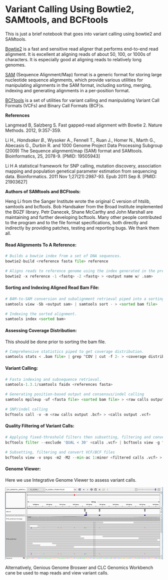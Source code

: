 
# Variant Calling Using Bowtie2, SAMtools, and BCFtools

This is just a brief notebook that goes into variant calling using bowtie2 and SAMtools.

[Bowtie2](http://bowtie-bio.sourceforge.net/bowtie2/index.shtml) is a fast and sensitive read aligner that performs end-to-end read alignment. It is excellent at aligning reads of about 50, 100, or 1000s of characters. It is especially good at aligning reads to relatively long genomes.

[SAM](http://samtools.sourceforge.net/) (Sequence Alignment/Map) format is a generic format for storing large nucleotide sequence alignments, which provide various utilities for manipulating alignments in the SAM format, including sorting, merging, indexing and generating alignments in a per-position format.

[BCFtools](https://samtools.github.io/bcftools/) is a set of utilities for variant calling and manipulating Variant Call Formats (VCFs) and Binary Call Formats (BCF)s.

**References**

Langmead B, Salzberg S. Fast gapped-read alignment with Bowtie 2. Nature Methods. 2012, 9:357-359.

Li H.*, Handsaker B.*, Wysoker A., Fennell T., Ruan J., Homer N., Marth G., Abecasis G., Durbin R. and 1000 Genome Project Data Processing Subgroup (2009) The Sequence alignment/map (SAM) format and SAMtools. Bioinformatics, 25, 2078-9. [PMID: 19505943]

Li H A statistical framework for SNP calling, mutation discovery, association mapping and population genetical parameter estimation from sequencing data. Bioinformatics. 2011 Nov 1;27(21):2987-93. Epub 2011 Sep 8. [PMID: 21903627]

**Authors of SAMtools and BCFtools:**

Heng Li from the Sanger Institute wrote the original C version of htslib, samtools and bcftools. Bob Handsaker from the Broad Institute implemented the BGZF library. Petr Danecek, Shane McCarthy and John Marshall are maintaining and further developing bcftools. Many other people contributed to the program and to the file format specifications, both directly and indirectly by providing patches, testing and reporting bugs. We thank them all.

#### Read Alignments To A Reference: 


```python
# Builds a bowtie index from a set of DNA sequences.
bowtie2-build <reference fasta file> reference
```


```python
# Aligns reads to reference genome using the index generated in the previous step.
bowtie2 -x reference -1 <fastq> -2 <fastq> > <output name w/ .sam>
```

#### Sorting and Indexing Aligned Read Bam File:


```python
# BAM-to-SAM conversion and subalignment retrieval piped into a sorting alignment.
samtools view -Sb <output sam> | samtools sort - > <sorted bam file>
```


```python
# Indexing the sorted alignment. 
samtools index <sorted bam>
```

#### Assessing Coverage Distribution:

This should be done prior to sorting the bam file.


```python
# Comprehensive statistics piped to get coverage distribution.
samtools stats < .bam file> | grep ^COV | cut -f 2- > <coverage distribution output>
```

#### Variant Calling: 


```python
# Fasta indexing and subsequence retrieval.
samtools-1.3.1/samtools faidx <references fasta>
```


```python
# Generating position-based output and consensus/indel calling
samtools mpileup -uf <fasta file> <sorted bam file> > <raw calls output .bcf>
```


```python
# SNP/indel calling
bcftools call -v -m <raw calls output .bcf> > <calls output .vcf>
```

#### Quality Filtering of Variant Calls:


```python
# Applying fixed-threshold filters then subsetting, filtering and convert VCF/BCF files
bcftools filter --exclude 'QUAL < 30' <calls .vcf> | bcftools view -g ^miss > <filtered calls output .vcf>
```


```python
# Subsetting, filtering and convert VCF/BCF files
bcftools view -v snps -m2 -M2 --min-ac 1:minor <filtered calls .vcf> > <snp output .vcf>
```

#### Genome Viewer: 

Here we use Integrative Genome Viewer to assess variant calls.

<img src="./IGV.PNG">

Alternatively, Genious Genome Broswer and CLC Genomics Workbench cane be used to map reads and view variant calls.
